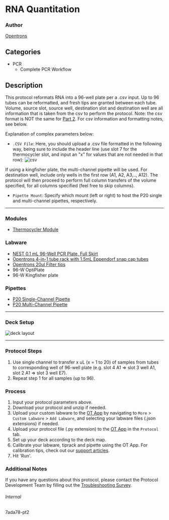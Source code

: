 # RNA Quantitation

### Author
[Opentrons](https://opentrons.com/)

## Categories
* PCR
	* Complete PCR Workflow

## Description
This protocol reformats RNA into a 96-well plate per a .csv input. Up to 96 tubes can be reformatted, and fresh tips are granted between each tube. Volume, source slot, source well, destination slot and destination well are all information that is taken from the csv to perform the protocol. Note: the csv format is NOT the same for [Part 2](https://protocols.opentrons.com/protocol/7ada78-pt2). For csv information and formatting notes, see below.


Explanation of complex parameters below:
* `.CSV File`: Here, you should upload a .csv file formatted in the following way, being sure to include the header line (use slot 7 for the thermocycler slot, and input an "x" for values that are not needed in that row):
![csv](https://opentrons-protocol-library-website.s3.amazonaws.com/custom-README-images/7ada78/pt1/Screen+Shot+2022-01-25+at+11.16.36+AM.png)

If using a kingfisher plate, the multi-channel pipette will be used. For destination well, include only wells in the first row (A1, A2, A3,.., A12). The protocol will then proceed to perform full column transfers of the volume specified, for all columns specified (feel free to skip columns).
* `Pipette Mount`: Specify which mount (left or right) to host the P20 single and multi-channel pipettes, respectively.

---

### Modules
* [Thermocycler Module](https://shop.opentrons.com/collections/hardware-modules/products/thermocycler-module)


### Labware
* [NEST 0.1 mL 96-Well PCR Plate, Full Skirt](https://shop.opentrons.com/verified-labware/well-plates/)
* [Opentrons 4-in-1 tube rack with 1.5mL Eppendorf snap cap tubes](https://shop.opentrons.com/4-in-1-tube-rack-set/)
* [Opentrons 20ul Filter tips](https://shop.opentrons.com/universal-filter-tips/)
* 96-W OptiPlate
* 96-W Kingfisher plate

### Pipettes
* [P20 Single-Channel Pipette](https://opentrons.com/pipettes/)
* [P20 Multi-Channel Pipette](https://opentrons.com/pipettes/)

---

### Deck Setup
![deck layout](https://opentrons-protocol-library-website.s3.amazonaws.com/custom-README-images/7ada78/pt1/Screen+Shot+2021-12-22+at+5.23.33+PM.png)

---

### Protocol Steps
1. Use single channel to transfer x uL (x = 1 to 20) of samples from tubes to corresponding well of 96-well plate (e.g. slot 4 A1 => slot 3 well A1, slot 2 A1 => slot 3 well E7).
2. Repeat step 1 for all samples (up to 96).

### Process
1. Input your protocol parameters above.
2. Download your protocol and unzip if needed.
3. Upload your custom labware to the [OT App](https://opentrons.com/ot-app) by navigating to `More` > `Custom Labware` > `Add Labware`, and selecting your labware files (.json extensions) if needed.
4. Upload your protocol file (.py extension) to the [OT App](https://opentrons.com/ot-app) in the `Protocol` tab.
5. Set up your deck according to the deck map.
6. Calibrate your labware, tiprack and pipette using the OT App. For calibration tips, check out our [support articles](https://support.opentrons.com/en/collections/1559720-guide-for-getting-started-with-the-ot-2).
7. Hit 'Run'.

### Additional Notes
If you have any questions about this protocol, please contact the Protocol Development Team by filling out the [Troubleshooting Survey](https://protocol-troubleshooting.paperform.co/).

###### Internal
7ada78-pt2
